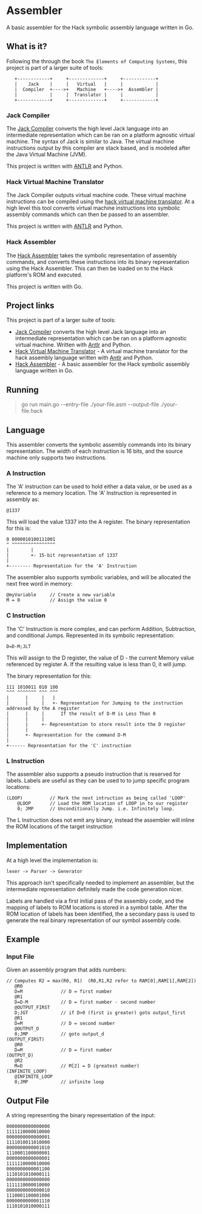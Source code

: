 # Assembler

A basic assembler for the Hack symbolic assembly language written in Go.

## What is it?

Following the through the book `The Elements of Computing Systems`, this project is part of a larger suite of tools:

       +------------+     +-------------+     +------------+
       |    Jack    |     |   Virtual   |     |            |
       |  Compiler  +---->+   Machine   +---->+  Assembler |
       |            |     |  Translator |     |            |
       +------------+     +-------------+     +------------+

### Jack Compiler

The [Jack Compiler](https://github.com/AlanFoster/jackcompiler) converts the high level Jack language into an
intermediate representation which can be ran on a platform agnostic virtual machine. The syntax of Jack is similar to
Java. The virtual machine instructions output by this compiler are stack based, and is modeled after the Java Virtual
Machine (JVM).

This project is written with [ANTLR](https://www.antlr.org/) and Python.

### Hack Virtual Machine Translator

The Jack Compiler outputs virtual machine code. These virtual machine instructions can be compiled using the
[hack virtual machine translator](https://github.com/AlanFoster/hackvirtualmachine). At a high level this tool converts
virtual machine instructions into symbolic assembly commands which can then be passed to an assembler.

This project is written with [ANTLR](https://www.antlr.org/) and Python.

### Hack Assembler

The [Hack Assembler](https://github.com/AlanFoster/hackassembler) takes the symbolic representation of assembly
commands, and converts these instructions into its binary representation using the Hack Assembler. This can then be
loaded on to the Hack platform's ROM and executed.

This project is written with Go.

## Project links

This project is part of a larger suite of tools:

- [Jack Compiler](https://github.com/AlanFoster/jackcompiler) converts the high level Jack language into an
  intermediate representation which can be ran on a platform agnostic virtual machine. Written with [Antlr](https://www.antlr.org/)
  and Python.
- [Hack Virtual Machine Translator](https://github.com/AlanFoster/hackvirtualmachine) - A virtual machine translator
  for the hack assembly language written with [Antlr](https://www.antlr.org/) and Python.
- [Hack Assembler](https://github.com/AlanFoster/hackassembler) - A basic assembler for the Hack symbolic assembly
  language written in Go.

## Running

> go run main.go --entry-file ./your-file.asm --output-file ./your-file.hack

## Language

This assembler converts the symbolic assembly commands into its binary representation.
The width of each instruction is 16 bits, and the source machine only supports two instructions.

### A Instruction

The 'A' instruction can be used to hold either a data value, or be used as a reference to a memory location.
The 'A' Instruction is represented in assembly as:

```
@1337
```

This will load the value 1337 into the A register. The binary representation for this is:

```
0 0000010100111001
^ ^^^^^^^^^^^^^^^^
|        |
|        +- 15-bit representation of 1337
|
+-------- Representation for the 'A' Instruction
```

The assembler also supports symbolic variables, and will be allocated the next free word in memory:

```
@myVariable     // Create a new variable
M = 0           // Assign the value 0
```

### C Instruction

The 'C' Instruction is more complex, and can perform Addition, Subtraction, and conditional Jumps.
Represented in its symbolic representation:

```
D=D-M;JLT
```

This will assign to the D register, the value of D - the current Memory value referenced by register A.
If the resulting value is less than 0, it will jump.

The binary representation for this:

```
111 1010011 010 100
^^^ ^^^^^^^ ^^^ ^^^
|      |     |   |
|      |     |   +- Representation for Jumping to the instruction addressed by the A register
|      |     |      If the result of D-M is Less Than 0
|      |     |
|      |     +- Representation to store result into the D register
|      |
|      +- Representation for the command D-M
|
+------ Representation for the 'C' instruction
```

### L Instruction

The assembler also supports a pseudo instruction that is reserved for labels. Labels are useful as they can be
used to to jump specific program locations:

```
(LOOP)          // Mark the next intruction as being called 'LOOP'
    @LOOP       // Load the ROM location of LOOP in to our register
    0; JMP      // Unconditionally Jump. i.e. Infinitely loop.
```

The L Instruction does not emit any binary, instead the assembler will inline the ROM locations of the target
instruction

## Implementation

At a high level the implementation is:

```
lexer -> Parser -> Generator
```

This approach isn't specifically needed to implement an assembler, but the intermediate representation definitely
made the code generation nicer.

Labels are handled via a first initial pass of the assembly code, and the mapping of labels to ROM locations is stored
in a symbol table. After the ROM location of labels has been identified, the a secondary pass is used to generate
the real binary representation of our symbol assembly code.

## Example

### Input File

Given an assembly program that adds numbers:

```
// Computes R2 = max(R0, R1)  (R0,R1,R2 refer to RAM[0],RAM[1],RAM[2])
   @R0
   D=M              // D = first number
   @R1
   D=D-M            // D = first number - second number
   @OUTPUT_FIRST
   D;JGT            // if D>0 (first is greater) goto output_first
   @R1
   D=M              // D = second number
   @OUTPUT_D
   0;JMP            // goto output_d
(OUTPUT_FIRST)
   @R0
   D=M              // D = first number
(OUTPUT_D)
   @R2
   M=D              // M[2] = D (greatest number)
(INFINITE_LOOP)
   @INFINITE_LOOP
   0;JMP            // infinite loop
```

## Output File

A string representing the binary representation of the input:

```
0000000000000000
1111110000010000
0000000000000001
1111010011010000
0000000000001010
1110001100000001
0000000000000001
1111110000010000
0000000000001100
1110101010000111
0000000000000000
1111110000010000
0000000000000010
1110001100001000
0000000000001110
1110101010000111
```
